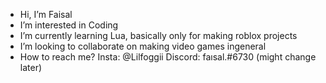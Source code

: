 - Hi, I’m Faisal
- I’m interested in Coding
- I’m currently learning Lua, basically only for making roblox projects
- I’m looking to collaborate on making video games ingeneral
- How to reach me? Insta: @Lilfoggii  Discord: faısal.#6730 (might change later)

<!---
N0tFaisal/N0tFaisal is a ✨ special ✨ repository because its `README.md` (this file) appears on your GitHub profile.
You can click the Preview link to take a look at your changes.
--->
